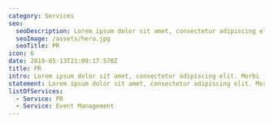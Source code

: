 ```yaml
---
category: Services
seo:
  seoDescription: Lorem ipsum dolor sit amet, consectetur adipiscing elit. Morbi fermentum auctor magna et laoreet. Morbi ultrices quam sed nisi porttitor sollicitudin
  seoImage: /assets/hero.jpg
  seoTitle: PR
icon: 6
date: 2019-05-13T21:09:17.570Z
title: PR
intro: Lorem ipsum dolor sit amet, consectetur adipiscing elit. Morbi fermentum auctor magna et laoreet. Morbi ultrices quam sed nisi porttitor sollicitudin
statement: Lorem ipsum dolor sit amet, consectetur adipiscing elit. Morbi fermentum auctor magna et laoreet. Morbi ultrices quam sed nisi porttitor sollicitudin
listOfServices:
  - Service: PR
  - Service: Event Management
---
```

